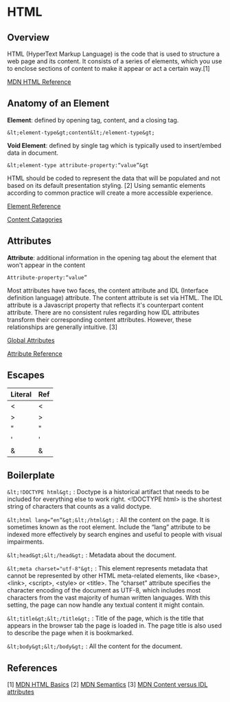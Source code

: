 # HTML

## Overview

HTML (HyperText Markup Language) is the code that is used to structure a web page and its content. It consists of a series of elements, which you use to enclose sections of content to make it appear or act a certain way.[1]

[MDN HTML Reference](https://developer.mozilla.org/en-US/docs/Web/HTML/Reference)

## Anatomy of an Element

**Element**: defined by opening tag, content, and a
closing tag.

`&lt;element-type&gt;content&lt;/element-type&gt;`

**Void Element**: defined by single tag which is typically used to insert/embed data in document.

`&lt;element-type attribute-property:“value”&gt`

HTML should be coded to represent the data that will be populated and not based on its default presentation styling. [2] Using semantic elements according to common practice will create a more accessible experience.

[Element Reference](https://developer.mozilla.org/en-US/docs/Web/HTML/Element)

[Content Catagories](https://developer.mozilla.org/en-US/docs/Web/HTML/Content_categories)

## Attributes

**Attribute**: additional information in the opening tag about the element that won't appear in the content

`Attribute-property:“value”`

Most attributes have two faces, the content attribute and IDL (Interface definition language) attribute. The content attribute is set via HTML. The IDL attribute is a Javascript property that reflects it's counterpart content attribute. There are no consistent rules regarding how IDL attributes transform their corresponding content attributes. However, these relationships are generally intuitive. [3]

[Global Attributes](https://developer.mozilla.org/en-US/docs/Web/HTML/Global_attributes)

[Attribute Reference](https://developer.mozilla.org/en-US/docs/Web/HTML/Attributes)

## Escapes

| Literal | Ref    |
| ------- | ------ |
| &lt;    | &lt;   |
| &gt;    | &gt;   |
| "       | &quot; |
| '       | &apos; |
| &       | &amp;  |

## Boilerplate

`&lt;!DOCTYPE html&gt;` : Doctype is a historical artifact that needs to be included for everything else to work right. &lt;!DOCTYPE html&gt; is the shortest string of characters that counts as a valid doctype.

`&lt;html lang=“en”&gt;&lt;/html&gt;` : All the content on the page. It is sometimes known as the root element. Include the “lang” attribute to be indexed more effectively by search engines and useful to people with visual impairments.

`&lt;head&gt;&lt;/head&gt;` : Metadata about the document.

`&lt;meta charset="utf-8"&gt;` : This element represents metadata that cannot be represented by other HTML meta-related elements, like &lt;base&gt;, &lt;link&gt;, &lt;script&gt;, &lt;style&gt; or &lt;title&gt;. The “charset” attribute specifies the character encoding of the document as UTF-8, which includes most characters from the vast majority of human written languages. With this setting, the page can now handle any textual content it might contain.

`&lt;title&gt;&lt;/title&gt;`
: Title of the page, which is the title that appears in the browser tab the page is loaded in. The page title is also used to describe the page when it is bookmarked.

`&lt;body&gt;&lt;/body&gt;` : All the content for the document.

## References

[1] [MDN HTML Basics](https://developer.mozilla.org/en-US/docs/Learn/Getting_started_with_the_web/HTML_basics)
[2] [MDN Semantics](https://developer.mozilla.org/en-US/docs/Glossary/Semantics)
[3] [MDN Content versus IDL attributes](https://developer.mozilla.org/en-US/docs/Web/HTML/Attributes#content_versus_idl_attributes)
